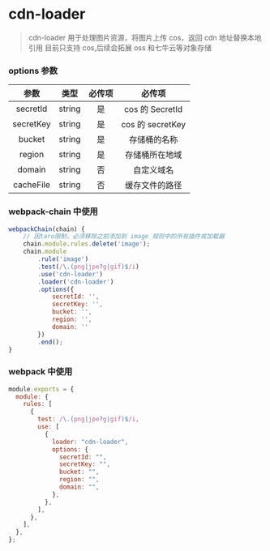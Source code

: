 # cdn-loader

> cdn-loader 用于处理图片资源，将图片上传 cos，返回 cdn 地址替换本地引用
> 目前只支持 cos,后续会拓展 oss 和七牛云等对象存储

### options 参数

|   参数    |  类型  | 必传项 |      必传项      |
| :-------: | :----: | :----: | :--------------: |
| secretId  | string |   是   | cos 的 SecretId  |
| secretKey | string |   是   | cos 的 secretKey |
|  bucket   | string |   是   |   存储桶的名称   |
|  region   | string |   是   |  存储桶所在地域  |
|  domain   | string |   否   |    自定义域名    |
| cacheFile | string |   否   |  缓存文件的路径  |

### webpack-chain 中使用

```js
webpackChain(chain) {
    // 因taro限制，必须移除之前添加到 image 规则中的所有插件或加载器
    chain.module.rules.delete('image');
    chain.module
        .rule('image')
        .test(/\.(png|jpe?g|gif)$/i)
        .use('cdn-loader')
        .loader('cdn-loader')
        .options({
            secretId: '',
            secretKey: '',
            bucket: '',
            region: '',
            domain: ''
        })
        .end();
}
```

### webpack 中使用

```js
module.exports = {
  module: {
    rules: [
      {
        test: /\.(png|jpe?g|gif)$/i,
        use: [
          {
            loader: "cdn-loader",
            options: {
              secretId: "",
              secretKey: "",
              bucket: "",
              region: "",
              domain: "",
            },
          },
        ],
      },
    ],
  },
};
```
